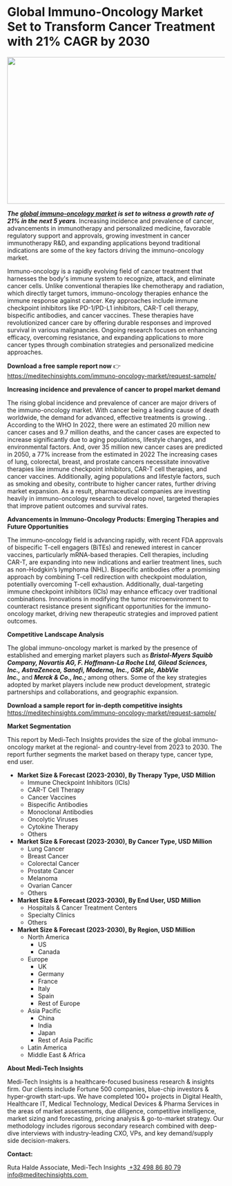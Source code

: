 <H1> Global Immuno-Oncology Market Set to Transform Cancer Treatment with 21% CAGR by 2030 </H1>
<img class="alignnone size-full wp-image-1633" src="http://dailyinvestorhub.com/wp-content/uploads/2025/04/Immuno_Onco5.png" alt="" width="602" height="339" />

<strong><em>The </em></strong><a href="https://meditechinsights.com/immuno-oncology-market/"><strong><em>global immuno-oncology market</em></strong></a><strong><em> is set to witness a growth rate of 21% in the next 5 years</em></strong>. Increasing incidence and prevalence of cancer, advancements in immunotherapy and personalized medicine, favorable regulatory support and approvals, growing investment in cancer immunotherapy R&amp;D, and expanding applications beyond traditional indications are some of the key factors driving the immuno-oncology market.

Immuno-oncology is a rapidly evolving field of cancer treatment that harnesses the body's immune system to recognize, attack, and eliminate cancer cells. Unlike conventional therapies like chemotherapy and radiation, which directly target tumors, immuno-oncology therapies enhance the immune response against cancer. Key approaches include immune checkpoint inhibitors like PD-1/PD-L1 inhibitors, CAR-T cell therapy, bispecific antibodies, and cancer vaccines. These therapies have revolutionized cancer care by offering durable responses and improved survival in various malignancies. Ongoing research focuses on enhancing efficacy, overcoming resistance, and expanding applications to more cancer types through combination strategies and personalized medicine approaches.

<strong>Download a free sample report now</strong> 👉
<a href="https://meditechinsights.com/immuno-oncology-market/request-sample/">https://meditechinsights.com/immuno-oncology-market/request-sample/</a>

<strong>Increasing incidence and prevalence of cancer to propel market demand</strong>

The rising global incidence and prevalence of cancer are major drivers of the immuno-oncology market. With cancer being a leading cause of death worldwide, the demand for advanced, effective treatments is growing. . According to the WHO In 2022, there were an estimated 20 million new cancer cases and 9.7 million deaths, and the cancer cases are expected to increase significantly due to aging populations, lifestyle changes, and environmental factors. And, over 35 million new cancer cases are predicted in 2050, a 77% increase from the estimated in 2022 The increasing cases of lung, colorectal, breast, and prostate cancers necessitate innovative therapies like immune checkpoint inhibitors, CAR-T cell therapies, and cancer vaccines. Additionally, aging populations and lifestyle factors, such as smoking and obesity, contribute to higher cancer rates, further driving market expansion. As a result, pharmaceutical companies are investing heavily in immuno-oncology research to develop novel, targeted therapies that improve patient outcomes and survival rates.

<strong>Advancements in Immuno-Oncology Products: Emerging Therapies and Future Opportunities</strong>

The immuno-oncology field is advancing rapidly, with recent FDA approvals of bispecific T-cell engagers (BiTEs) and renewed interest in cancer vaccines, particularly mRNA-based therapies. Cell therapies, including CAR-T, are expanding into new indications and earlier treatment lines, such as non-Hodgkin’s lymphoma (NHL). Bispecific antibodies offer a promising approach by combining T-cell redirection with checkpoint modulation, potentially overcoming T-cell exhaustion. Additionally, dual-targeting immune checkpoint inhibitors (ICIs) may enhance efficacy over traditional combinations. Innovations in modifying the tumor microenvironment to counteract resistance present significant opportunities for the immuno-oncology market, driving new therapeutic strategies and improved patient outcomes.

<strong>Competitive Landscape Analysis</strong>

The global immuno-oncology market is marked by the presence of established and emerging market players such as<strong><em> Bristol-Myers Squibb Company, Novartis AG, F. Hoffmann-La Roche Ltd, Gilead Sciences, Inc., AstraZeneca, Sanofi, Moderna, Inc., GSK plc, AbbVie Inc., </em></strong>and <strong><em>Merck &amp; Co., Inc.; </em></strong>among others. Some of the key strategies adopted by market players include new product development, strategic partnerships and collaborations, and geographic expansion.

<strong>Download a sample report for in-depth competitive insights</strong><strong>
</strong><a href="https://meditechinsights.com/immuno-oncology-market/request-sample/">https://meditechinsights.com/immuno-oncology-market/request-sample/</a>

<strong>Market Segmentation</strong>

This report by Medi-Tech Insights provides the size of the global immuno-oncology market at the regional- and country-level from 2023 to 2030. The report further segments the market based on therapy type, cancer type, end user.
<ul>
 	<li><strong>Market Size &amp; Forecast (2023-2030), By Therapy Type, USD Million</strong>
<ul>
 	<li>Immune Checkpoint Inhibitors (ICIs)</li>
 	<li>CAR-T Cell Therapy</li>
 	<li>Cancer Vaccines</li>
 	<li>Bispecific Antibodies</li>
 	<li>Monoclonal Antibodies</li>
 	<li>Oncolytic Viruses</li>
 	<li>Cytokine Therapy</li>
 	<li>Others</li>
</ul>
</li>
 	<li><strong>Market Size &amp; Forecast (2023-2030), By Cancer Type, USD Million</strong>
<ul>
 	<li>Lung Cancer</li>
 	<li>Breast Cancer</li>
 	<li>Colorectal Cancer</li>
 	<li>Prostate Cancer</li>
 	<li>Melanoma</li>
 	<li>Ovarian Cancer</li>
 	<li>Others</li>
</ul>
</li>
 	<li><strong>Market Size &amp; Forecast (2023-2030), By End User, USD Million</strong>
<ul>
 	<li>Hospitals &amp; Cancer Treatment Centers</li>
 	<li>Specialty Clinics</li>
 	<li>Others</li>
</ul>
</li>
 	<li><strong>Market Size &amp; Forecast (2023-2030), By Region, USD Million</strong>
<ul>
 	<li>North America
<ul>
 	<li>US</li>
 	<li>Canada</li>
</ul>
</li>
 	<li>Europe
<ul>
 	<li>UK</li>
 	<li>Germany</li>
 	<li>France</li>
 	<li>Italy</li>
 	<li>Spain</li>
 	<li>Rest of Europe</li>
</ul>
</li>
 	<li>Asia Pacific
<ul>
 	<li>China</li>
 	<li>India</li>
 	<li>Japan</li>
 	<li>Rest of Asia Pacific</li>
</ul>
</li>
 	<li>Latin America</li>
 	<li>Middle East &amp; Africa</li>
</ul>
</li>
</ul>
<strong>About Medi-Tech Insights</strong>

Medi-Tech Insights is a healthcare-focused business research &amp; insights firm. Our clients include Fortune 500 companies, blue-chip investors &amp; hyper-growth start-ups. We have completed 100+ projects in Digital Health, Healthcare IT, Medical Technology, Medical Devices &amp; Pharma Services in the areas of market assessments, due diligence, competitive intelligence, market sizing and forecasting, pricing analysis &amp; go-to-market strategy. Our methodology includes rigorous secondary research combined with deep-dive interviews with industry-leading CXO, VPs, and key demand/supply side decision-makers.

<strong>Contact:</strong>

Ruta Halde
Associate, Medi-Tech Insights
<u> +32 498 86 80 79
</u><a href="mailto:info@meditechinsights.com">info@meditechinsights.com</a><u> </u>
